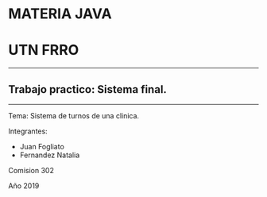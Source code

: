# MATERIA JAVA
# UTN FRRO
------------------------------------------------------
## Trabajo practico: Sistema final.
------------------------------------------------------

Tema: Sistema de turnos de una clinica. 

Integrantes:
- Juan Fogliato
- Fernandez Natalia

Comision 302

Año 2019
## 

